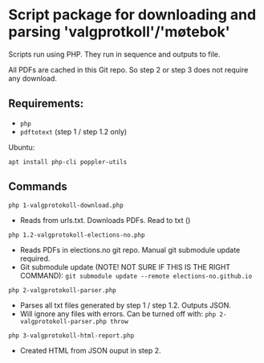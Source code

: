 # Script package for downloading and parsing 'valgprotkoll'/'møtebok'

Scripts run using PHP. They run in sequence and outputs to file.

All PDFs are cached in this Git repo. So step 2 or step 3 does not require any download.

## Requirements:
- `php`
- `pdftotext` (step 1 / step 1.2 only)

Ubuntu:

`apt install php-cli poppler-utils`

## Commands

`php 1-valgprotokoll-download.php`

- Reads from urls.txt. Downloads PDFs. Read to txt ()

`php 1.2-valgprotokoll-elections-no.php`

- Reads PDFs in elections.no git repo. Manual git submodule update required.
- Git submodule update (NOTE! NOT SURE IF THIS IS THE RIGHT COMMAND): `git submodule update --remote elections-no.github.io`

`php 2-valgprotokoll-parser.php`

- Parses all txt files generated by step 1 / step 1.2. Outputs JSON.
- Will ignore any files with errors. Can be turned off with: `php 2-valgprotokoll-parser.php throw`

`php 3-valgprotokoll-html-report.php`
- Created HTML from JSON ouput in step 2.
